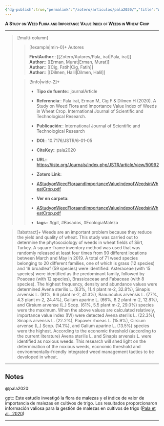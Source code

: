 ```yaml
---
{"dg-publish":true,"permalink":"/zotero/articulos/pala2020/","title":"A Study on Weed Flora and Importance Value Index of Weeds in Wheat Crop","tags":["#zotero"]}
---
```



<span style="font-variant:small-caps; font-weight: bold;">A Study on Weed Flora and Importance Value Index of Weeds in Wheat Crop</span>

---


> [!multi-column]
>
>> [!example|min-0]+ Autores
>> 
>> **FirstAuthor**:: [[Zotero/Autores/Pala, irat\|Pala, irat]]  
>> **Author**:: [[Erman, Murat\|Erman, Murat]]  
>> **Author**:: [[Cig, Fatih\|Cig, Fatih]]  
>> **Author**:: [[Dilmen, Halil\|Dilmen, Halil]]  
 >
>
>> [!info|wide-2]+
>>
>> - **Tipo de fuente**:: journalArticle
>> - **Referencia**:: Pala irat, Erman M, Cig F & Dilmen H (2020). A Study on Weed Flora and Importance Value Index of Weeds in Wheat Crop. International Journal of Scientific and Technological Research.
>> - **Publicación**:: International Journal of Scientific and Technological Research
>> - **DOI**:: 10.7176/JSTR/6-01-05
>> - **CiteKey**:: pala2020
>> - **URL**:: https://iiste.org/Journals/index.php/JSTR/article/view/50992
>> - **Zotero Link:** 
>> - [AStudyonWeedFloraandImportanceValueIndexofWeedsinWheatCrop.pdf](zotero://select/library/items/VFAPUKYY)
>>
>> - **Ver en carpeta**: 
>> - [AStudyonWeedFloraandImportanceValueIndexofWeedsinWheatCrop.pdf](file://J:\OneDrive\Articulos\AStudyonWeedFloraandImportanceValueIndexofWeedsinWheatCrop.pdf)
>> - **tags**:: #gpt, #Basados, #EcologiaMaleza



> [!abstract]+ 
>Weeds are an important problem because they reduce the yield and quality of wheat. This study was carried out to determine the phytosociology of weeds in wheat fields of Siirt, Turkey. A square-frame inventory method was used that was randomly released at least four times from 90 different locations between March and May in 2019. A total of 71 weed species belonging to 20 different families, one of which is grass (12 species) and 19 broadleaf (59 species) were identified. Asteraceae (with 15 species) were identified as the predominant family, followed by Poaceae (with 12 species), Brassicaceae and Fabaceae (with 8 species). The highest frequency, density and abundance values were determined Avena sterilis L. (83%, 11.4 plant m-2, 32.8%), Sinapis arvensis L. (81%, 9.6 plant m-2, 41.3%), Ranunculus arvensis L. (77%, 4.3 plant m-2, 24.4%), Galium aparine L. (66%, 8.2 plant m-2, 12.8%), and Cirsium arvense (L.) Scop. (61%, 5.5 plant m-2, 29.0%) species were the maximum. When the above values are calculated relatively, importance value index (IVI) were detected Avena sterilis L. (22.3%), Sinapis arvensis L. (22.2%), Papaver rhoeas L. (15.9%), Cirsium arvense (L.) Scop. (14.1%), and Galium aparine L. (13.5%) species were the highest. According to the economic threshold (according to the current literature) Avena sterilis L. and Sinapis arvensis L. were identified as noxious weeds. This research will shed light on the determination of the noxious weeds, economic threshold and environmentally-friendly integrated weed management tactics to be developed in wheat.


--- 

## Notes

@pala2020

gpt:: Este estudio investigó la flora de malezas y el índice de valor de importancia de malezas en cultivos de trigo. Los resultados proporcionaron información valiosa para la gestión de malezas en cultivos de trigo ([Pala et al., 2020](zotero://select/library/items/IHUU8XY6))






---







